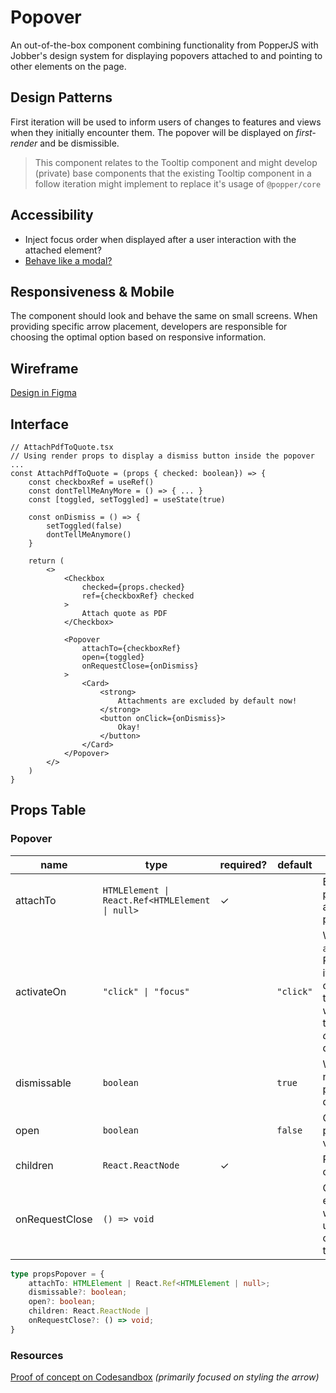 # Popover

An out-of-the-box component combining functionality from PopperJS with Jobber's
design system for displaying popovers attached to and pointing to other elements
on the page.

## Design Patterns

First iteration will be used to inform users of changes to features and views
when they initially encounter them. The popover will be displayed on
_first-render_ and be dismissible.

> This component relates to the Tooltip component and might develop (private)
> base components that the existing Tooltip component in a follow iteration
> might implement to replace it's usage of `@popper/core`

## Accessibility

- Inject focus order when displayed after a user interaction with the attached
  element?
- [Behave like a modal?](https://www.w3.org/TR/wai-aria-practices-1.1/examples/dialog-modal/dialog.html)

## Responsiveness & Mobile

The component should look and behave the same on small screens. When providing
specific arrow placement, developers are responsible for choosing the optimal
option based on responsive information.

## Wireframe

[Design in Figma](https://www.figma.com/file/i2CF0Qou8QIzhs8umPvnnB/Design-System-Contribution-%5BPopover%5D?node-id=26%3A2)

## Interface

```tsx
// AttachPdfToQuote.tsx
// Using render props to display a dismiss button inside the popover
...
const AttachPdfToQuote = (props { checked: boolean}) => {
	const checkboxRef = useRef()
	const dontTellMeAnyMore = () => { ... }
    const [toggled, setToggled] = useState(true)

    const onDismiss = () => {
        setToggled(false)
        dontTellMeAnymore()
    }

	return (
		<>
			<Checkbox
				checked={props.checked}
				ref={checkboxRef} checked
			>
				Attach quote as PDF
			</Checkbox>

			<Popover
				attachTo={checkboxRef}
                open={toggled}
				onRequestClose={onDismiss}
			>
                <Card>
                    <strong>
                        Attachments are excluded by default now!
                    </strong>
                    <button onClick={onDismiss}>
                        Okay!
                    </button>
                </Card>
			</Popover>
		</>
	)
}
```

## Props Table

### Popover

| name           | type                                            | required? | default   | description                                                                                               |
| -------------- | ----------------------------------------------- | --------- | --------- | --------------------------------------------------------------------------------------------------------- |
| attachTo       | `HTMLElement \| React.Ref<HTMLElement \| null>` | ✓         |           | Element the popover will attach to and point at.                                                          |
| activateOn     | `"click" \| "focus"`                            |           | `"click"` | When `attachTo` is React node it it will be cloned and the popover will be toggled _on click_ by default. |
| dismissable    | `boolean`                                       |           | `true`    | Whether or not the popover is dismissable.                                                                |
| open           | `boolean`                                       |           | `false`   | Control popover viability.                                                                                |
| children       | `React.ReactNode`                               | ✓         |           | Pop-over content.                                                                                         |
| onRequestClose | `() => void`                                    |           |           | Callback executed when the user wants to close/dismiss the popover                                        |

```ts
type propsPopover = {
    attachTo: HTMLElement | React.Ref<HTMLElement | null>;
    dismissable?: boolean;
    open?: boolean;
    children: React.ReactNode |
    onRequestClose?: () => void;
}
```

### Resources

[Proof of concept on Codesandbox](https://codesandbox.io/s/dreamy-swirles-8k908?file=/src/App.tsx)
_(primarily focused on styling the arrow)_
